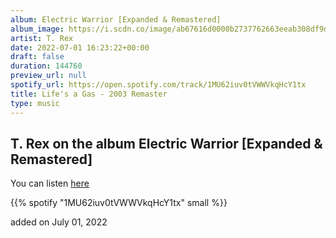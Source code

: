 ```yaml
---
album: Electric Warrior [Expanded & Remastered]
album_image: https://i.scdn.co/image/ab67616d0000b2737762663eeab308df9d240cd0
artist: T. Rex
date: 2022-07-01 16:23:22+00:00
draft: false
duration: 144760
preview_url: null
spotify_url: https://open.spotify.com/track/1MU62iuv0tVWWVkqHcY1tx
title: Life's a Gas - 2003 Remaster
type: music
---
```



## T. Rex on the album Electric Warrior [Expanded & Remastered]

You can listen [here](https://open.spotify.com/track/1MU62iuv0tVWWVkqHcY1tx)

{{% spotify "1MU62iuv0tVWWVkqHcY1tx" small %}}

added on July 01, 2022